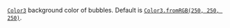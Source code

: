 [`Color3`](https://create.roblox.com/docs/reference/engine/datatypes/Color3) background color of bubbles. Default is
[`Color3.fromRGB(250, 250, 250)`](https://create.roblox.com/docs/reference/engine/datatypes/Color3).